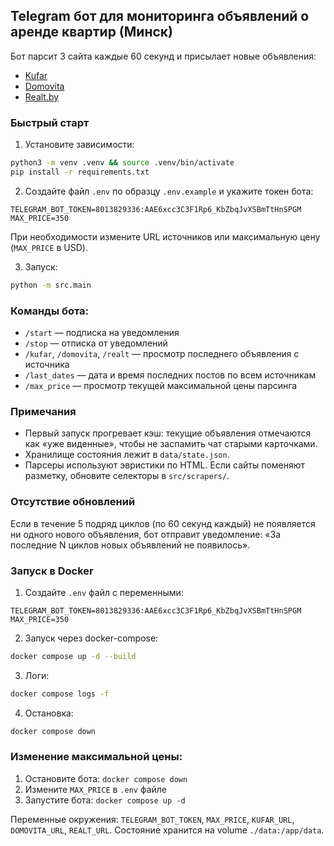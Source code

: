 ## Telegram бот для мониторинга объявлений о аренде квартир (Минск)

Бот парсит 3 сайта каждые 60 секунд и присылает новые объявления:

- [Kufar](https://re.kufar.by/l/minsk/snyat/kvartiru?cur=USD&prc=r%3A0%2C350)
- [Domovita](https://domovita.by/minsk/flats/rent?rooms=1%2C2&price%5Bmin%5D=&price%5Bmax%5D=350&price_type=all_usd)
- [Realt.by](https://realt.by/rent/flat-for-long/?addressV2=%5B%7B%22townUuid%22%3A%224cb07174-7b00-11eb-8943-0cc47adabd66%22%7D%5D&page=1&priceTo=350&priceType=840&rooms=1&rooms=2)

### Быстрый старт

1. Установите зависимости:

```bash
python3 -m venv .venv && source .venv/bin/activate
pip install -r requirements.txt
```

2. Создайте файл `.env` по образцу `.env.example` и укажите токен бота:

```env
TELEGRAM_BOT_TOKEN=8013829336:AAE6xcc3C3F1Rp6_KbZbqJvXSBmTtHnSPGM
MAX_PRICE=350
```

При необходимости измените URL источников или максимальную цену (`MAX_PRICE` в USD).

3. Запуск:

```bash
python -m src.main
```

### Команды бота:

- `/start` — подписка на уведомления
- `/stop` — отписка от уведомлений
- `/kufar`, `/domovita`, `/realt` — просмотр последнего объявления с источника
- `/last_dates` — дата и время последних постов по всем источникам
- `/max_price` — просмотр текущей максимальной цены парсинга

### Примечания

- Первый запуск прогревает кэш: текущие объявления отмечаются как «уже виденные», чтобы не заспамить чат старыми карточками.
- Хранилище состояния лежит в `data/state.json`.
- Парсеры используют эвристики по HTML. Если сайты поменяют разметку, обновите селекторы в `src/scrapers/`.

### Отсутствие обновлений

Если в течение 5 подряд циклов (по 60 секунд каждый) не появляется ни одного нового объявления, бот отправит уведомление: «За последние N циклов новых объявлений не появилось».

### Запуск в Docker

1. Создайте `.env` файл с переменными:

```env
TELEGRAM_BOT_TOKEN=8013829336:AAE6xcc3C3F1Rp6_KbZbqJvXSBmTtHnSPGM
MAX_PRICE=350
```

2. Запуск через docker-compose:

```bash
docker compose up -d --build
```

3. Логи:

```bash
docker compose logs -f
```

4. Остановка:

```bash
docker compose down
```

### Изменение максимальной цены:

1. Остановите бота: `docker compose down`
2. Измените `MAX_PRICE` в `.env` файле
3. Запустите бота: `docker compose up -d`

Переменные окружения: `TELEGRAM_BOT_TOKEN`, `MAX_PRICE`, `KUFAR_URL`, `DOMOVITA_URL`, `REALT_URL`. Состояние хранится на volume `./data:/app/data`.
